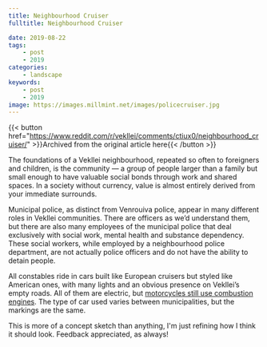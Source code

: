 ```yaml
---
title: Neighbourhood Cruiser
fulltitle: Neighbourhood Cruiser

date: 2019-08-22
tags:
    - post
    - 2019
categories:
    - landscape
keywords:
    - post
    - 2019
image: https://images.millmint.net/images/policecruiser.jpg
---
```

{{< button href="https://www.reddit.com/r/vekllei/comments/ctiux0/neighbourhood_cruiser/" >}}Archived from the original article here{{< /button >}}

The foundations of a Vekllei neighbourhood, repeated so often to foreigners and children, is the community — a group of people larger than a family but small enough to have valuable social bonds through work and shared spaces. In a society without currency, value is almost entirely derived from your immediate surrounds.

Municipal police, as distinct from Venrouiva police, appear in many different roles in Vekllei communities. There are officers as we’d understand them, but there are also many employees of the municipal police that deal exclusively with social work, mental health and substance dependency. These social workers, while employed by a neighbourhood police department, are not actually police officers and do not have the ability to detain people.

All constables ride in cars built like European cruisers but styled like American ones, with many lights and an obvious presence on Vekllei’s empty roads. All of them are electric, but [motorcycles still use combustion engines](https://www.reddit.com/r/worldbuilding/comments/a7ltvy/the_suburban_constabulary/). The type of car used varies between municipalities, but the markings are the same.

This is more of a concept sketch than anything, I'm just refining how I think it should look. Feedback appreciated, as always!
